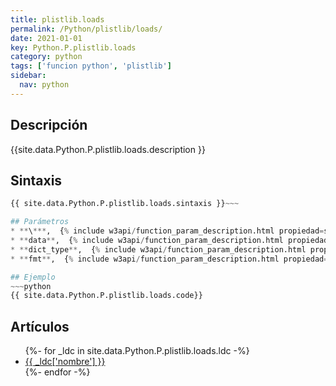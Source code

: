 ```yaml
---
title: plistlib.loads
permalink: /Python/plistlib/loads/
date: 2021-01-01
key: Python.P.plistlib.loads
category: python
tags: ['funcion python', 'plistlib']
sidebar: 
  nav: python
---
```


## Descripción
{{site.data.Python.P.plistlib.loads.description }}

## Sintaxis
~~~python
{{ site.data.Python.P.plistlib.loads.sintaxis }}~~~

## Parámetros
* **\***,  {% include w3api/function_param_description.html propiedad=site.data.Python.P.plistlib.loads valor="*" %}
* **data**,  {% include w3api/function_param_description.html propiedad=site.data.Python.P.plistlib.loads valor="data" %}
* **dict_type**,  {% include w3api/function_param_description.html propiedad=site.data.Python.P.plistlib.loads valor="dict_type" %}
* **fmt**,  {% include w3api/function_param_description.html propiedad=site.data.Python.P.plistlib.loads valor="fmt" %}

## Ejemplo
~~~python
{{ site.data.Python.P.plistlib.loads.code}}
~~~

## Artículos
<ul>
{%- for _ldc in site.data.Python.P.plistlib.loads.ldc -%}
   <li>
       <a href="{{_ldc['url'] }}">{{ _ldc['nombre'] }}</a>
   </li>
{%- endfor -%}
</ul>
